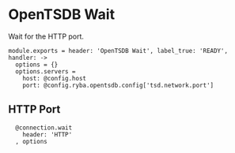 
# OpenTSDB Wait

Wait for the HTTP port.

    module.exports = header: 'OpenTSDB Wait', label_true: 'READY', handler: ->
      options = {}
      options.servers =
        host: @config.host
        port: @config.ryba.opentsdb.config['tsd.network.port']

## HTTP Port

      @connection.wait
        header: 'HTTP'
      , options
